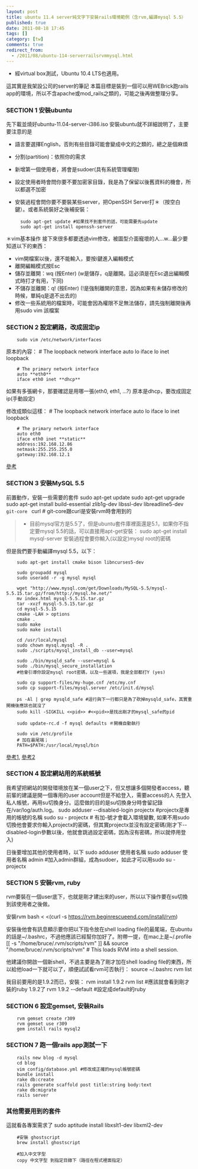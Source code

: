 ```yaml
---
layout: post
title: ubuntu 11.4 server純文字下安裝rails環境範例（含rvm,編譯mysql 5.5）
published: true
date: 2011-08-18 17:45
tags: []
category: [tw]
comments: true
redirect_from:
  - /2011/08/ubuntu-114-serverrailsrvmmysql.html
---
```



* 經virtual box測試，Ubuntu 10.4 LTS也適用。

這其實是我架設公司的server的筆記
本篇目標是裝到一個可以用WEBrick跑rails app的環境，所以不含apache或mod_rails之類的，可能之後再做整理分享。


### SECTION 1 安裝ubuntu

先下載並燒好ubuntu-11.04-server-i386.iso
安裝ubuntu就不詳細說明了，主要要注意的是

* 語言要選擇English，否則有些目錄可能會變成中文的之類的，總之是個麻煩
* 分割(partition)：依照你的需求
* 新增第一個使用者，將會是sudoer(具有系統管理權限)
* 設定使用者時會問你要不要加密家目錄，我是為了保留以後舊資料的機會，所以都選不加密
* 安裝過程會問你要不要裝某些server，把OpenSSH Server打＊（按空白鍵）。或者系統裝好之後補安裝：


		sudo apt-get update #如果找不到套件的話，可能需要先update
		sudo apt-get install openssh-server

＊vim基本操作
接下來很多都要透過vim修改，被圖型介面寵壞的人...w...最少要知道以下的東西：

* vim開檔案以後，還不能輸入，要按i鍵進入編輯模式
* 離開編輯模式按Esc
* 儲存並離開：wq (按Enter) (w是儲存，q是離開。這必須是在Esc退出編輯模式時打才有用，下同)
* 不儲存並離開：q! (按Enter) (!是強制離開的意思，因為如果有未儲存修改的時候，單純q是退不出去的)
* 修改一些系統用的檔案時，可能會因為權限不足無法儲存，請先強制離開後再用sudo vim 該檔案



### SECTION 2 設定網路，改成固定ip

		sudo vim /etc/network/interfaces

原本的內容：
		# The loopback network interface
		auto lo
		iface lo inet loopback

		# The primary network interface
		auto **eth0**
		iface eth0 inet **dhcp**

如果有多張網卡，那要確認是用哪一張(eth0, eth1, ...?)
原本是dhcp，要改成固定ip(手動設定)

修改成類似這樣：
		# The loopback network interface
		auto lo
		iface lo inet loopback

		# The primary network interface
		auto eth0
		iface eth0 inet **static**
		address:192.168.12.86
		netmask:255.255.255.0
		gateway:192.168.12.1

[參考][1]



### SECTION 3 安裝MySQL 5.5

前置動作，安裝一些需要的套件
		sudo apt-get update
		sudo apt-get upgrade
		sudo apt-get install build-essential zlib1g-dev libssl-dev libreadline5-dev `git-core `	curl # git-core跟curl是安裝rvm時會用到的


> * 目前mysql官方是5.5了，但是ubuntu套件庫裡面還是5.1，如果你不指定要mysql 5.5的話，可以直接用apt-get安裝：
> 		sudo apt-get install mysql-server
> 		安裝過程會要你輸入(以設定)mysql root的密碼


但是我們要手動編譯mysql 5.5，以下：

		sudo apt-get install cmake bison libncurses5-dev

		sudo groupadd mysql
		sudo useradd -r -g mysql mysql

		wget "http://www.mysql.com/get/Downloads/MySQL-5.5/mysql-5.5.15.tar.gz/from/http://mysql.he.net/"
		mv index.html mysql-5.5.15.tar.gz
		tar -xvzf mysql-5.5.15.tar.gz
		cd mysql-5.5.15
		cmake -LAH > options
		cmake .
		sudo make
		sudo make install

		cd /usr/local/mysql
		sudo chown mysql.mysql -R .
		sudo ./scripts/mysql_install_db --user=mysql

		sudo ./bin/mysqld_safe --user=mysql &
		sudo ./bin/mysql_secure_installation
		#他會引導你設定mysql root密碼，以及一些選項，我是全部都打Y (yes)

		sudo cp support-files/my-huge.cnf /etc/my.cnf
		sudo cp support-files/mysql.server /etc/init.d/mysql

		ps -Al | grep mysqld_safe #這行與下一行都只是為了砍掉mysqld_safe，其實重開機後應該也就沒了
		sudo kill -SIGKILL <<pid>> #<<pid>>是找出剛才的mysql_safe的pid

		sudo update-rc.d -f mysql defaults ＃開機自動執行

		sudo vim /etc/profile
		# 加在最尾端；
		PATH=$PATH:/usr/local/mysql/bin


[參考1][2], [參考2][3]


### SECTION 4 設定網站用的系統帳號

我希望把網站的開發環境放在某一個user之下，但又想讓多個開發者access，聽前輩的建議是開一個專用的user account但是不給登入，需要access的人 先登入私人帳號，再用su切換身分。這麼做的目的是su切換身分時會留記錄在/var/log/auth.log。
		sudo adduser --disabled-login projectx #projectx是專用的帳號的名稱
		sudo su - projectx # 有加-號才會載入環境變數, 如果不用sudo切換他會要求你輸入projectx的密碼，但其實projectx並沒有設定密碼(剛才下--disabled-login參數以後，他就會跳過設定密碼，因為沒有密碼，所以就停用登入)

日後要增加其他的使用者時，以下
		sudo adduser 使用者名稱
		sudo adduser 使用者名稱 admin #加入admin群組，成為sudoer，如此才可以用sudo su - projectx


### SECTION 5 安裝rvm, ruby

rvm要裝在一個user底下，也就是剛才建出來的user，所以以下操作要在su切換到該使用者之後做。

安裝rvm
		bash < <(curl -s https://rvm.beginrescueend.com/install/rvm)

安裝後他會有訊息顯示要你把以下指令放在shell loading file的最尾端，在ubuntu的話是~/.bashrc，不過他應該已經幫你加好了。附帶一提，在mac上是~/.profile
		[[ -s "/home/bruce/.rvm/scripts/rvm" ]] && source "/home/bruce/.rvm/scripts/rvm" # This loads RVM into a shell session.

他建議你開啟一個新shell，不過主要是為了剛才加在shell loading file的東西，所以給他load一下就可以了，順便試試看rvm可否執行：
		source ~/.bashrc
		rvm list

我目前要用的是1.9.2而已，安裝：
		rvm install 1.9.2
		rvm list #應該就會看到剛才裝的ruby 1.9.2了
		rvm 1.9.2 --default #設定成default的ruby


### SECTION 6 設定gemset, 安裝Rails

		rvm gemset create r309
		rvm gemset use r309
		gem install rails mysql2



### SECTION 7 跑一個rails app測試一下

		rails new blog -d mysql
		cd blog
		vim config/database.yml #修改成正確的mysql帳號密碼
		bundle install
		rake db:create
		rails generate scaffold post title:string body:text
		rake db:migrate
		rails server



### 其他需要用到的套件

這就看各專案需求了
		sudo aptitude install libxslt1-dev libxml2-dev

		#安裝 ghostscript
		brew install ghostscript

		#加入中文字型
		copy 中文字型 到指定目錄下（路徑在程式裡面指定）


[1]: http://blog.jsdan.com/2508
[2]: http://greensysadmin.com/2011/01/24/mysql-5-5-installing-from-source-ubuntu-debian/
[3]: http://www.linuxidc.net/thread-2338-1-1.html
